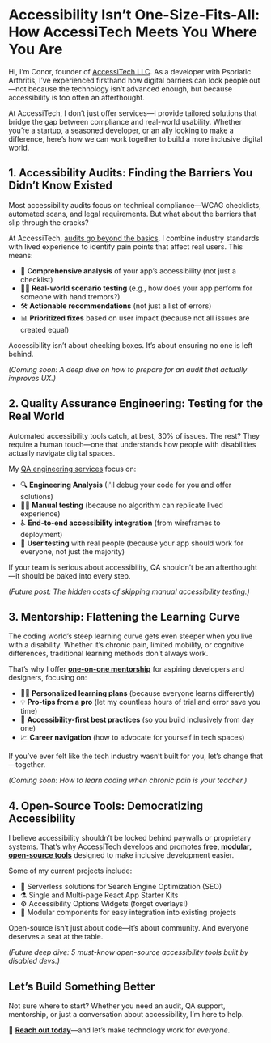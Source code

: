 
<!--
title: How AccessiTech Meets You Where You Are
description: Most ‘accessible’ tech fails disabled users. AccessiTech’s services (audits, QA, mentorship) fix that—because compliance isn’t enough. Here’s how we rebuild inclusion.
keywords: accessibility services, WCAG compliance, disability-inclusive design, accessibility audits, QA testing for accessibility, chronic pain coding tools, screen reader compatibility testing, open-source accessibility tools, disability mentorship in tech, accessible web development, #A11y, #DisabilityInnovation, #NothingAboutUsWithoutUs, #InclusiveDesign, #PsoriaticArthritisAwareness
date: 2025-04-03
categories: 
image: How-AccessiTech-Meets-You-Where-You-Are.png
imageAlt: Black text on pink background saying "Accessibility Isn't One-Size-Fits-All How AccessiTech Meets You Where You Are"
status: published
next: /blog/AI-for-Coding-Accessibility, AI for Coding Accessibility - How Tools Like Copilot Help Me Ship Code Despite Chronic Pain
previous: /blog/Building-a-More-Accessible-Future-Through-Design-and-Technology, Building a More Accessible Future Through Design and Technology
-->

# **Accessibility Isn’t One-Size-Fits-All: How AccessiTech Meets You Where You Are**  

Hi, I’m Conor, founder of [AccessiTech LLC](https://www.accessi.tech/). As a developer with Psoriatic Arthritis, I’ve experienced firsthand how digital barriers can lock people out—not because the technology isn’t advanced enough, but because accessibility is too often an afterthought.  

At AccessiTech, I don’t just offer services—I provide tailored solutions that bridge the gap between compliance and real-world usability. Whether you’re a startup, a seasoned developer, or an ally looking to make a difference, here’s how we can work together to build a more inclusive digital world.  

## **1. Accessibility Audits: Finding the Barriers You Didn’t Know Existed**  

Most accessibility audits focus on technical compliance—WCAG checklists, automated scans, and legal requirements. But what about the barriers that slip through the cracks?  

At AccessiTech, [audits go beyond the basics](https://www.accessi.tech#consultation). I combine industry standards with lived experience to identify pain points that affect real users. This means:

* 🔬 **Comprehensive analysis** of your app’s accessibility (not just a checklist)
* 👩‍🔬 **Real-world scenario testing** (e.g., how does your app perform for someone with hand tremors?)  
* 🛠️ **Actionable recommendations** (not just a list of errors)
* 📊 **Prioritized fixes** based on user impact (because not all issues are created equal)

Accessibility isn’t about checking boxes. It’s about ensuring no one is left behind.  

*(Coming soon: A deep dive on how to prepare for an audit that actually improves UX.)*  

## **2. Quality Assurance Engineering: Testing for the Real World**  

Automated accessibility tools catch, at best, 30% of issues. The rest? They require a human touch—one that understands how people with disabilities actually navigate digital spaces.  

My [QA engineering services](https://www.accessi.tech#qa) focus on:  

* 🔍 **Engineering Analysis** (I'll debug your code for you and offer solutions)
* 👷‍♀️ **Manual testing** (because no algorithm can replicate lived experience)  
* ♿️ **End-to-end accessibility integration** (from wireframes to deployment)  
* 🧪 **User testing** with real people (because your app should work for everyone, not just the majority)

If your team is serious about accessibility, QA shouldn’t be an afterthought—it should be baked into every step.  

*(Future post: The hidden costs of skipping manual accessibility testing.)*  

## **3. Mentorship: Flattening the Learning Curve**  

The coding world’s steep learning curve gets even steeper when you live with a disability. Whether it’s chronic pain, limited mobility, or cognitive differences, traditional learning methods don’t always work.  

That’s why I offer [**one-on-one mentorship**](https://www.accessi.tech#mentorship) for aspiring developers and designers, focusing on:  

* 🧑‍💻 **Personalized learning plans** (because everyone learns differently)
* 💡 **Pro-tips from a pro** (let my countless hours of trial and error save you time)
* 🦾 **Accessibility-first best practices** (so you build inclusively from day one)  
* 📈 **Career navigation** (how to advocate for yourself in tech spaces)  

If you’ve ever felt like the tech industry wasn’t built for you, let’s change that—together.  

*(Coming soon: How to learn coding when chronic pain is your teacher.)*  

## **4. Open-Source Tools: Democratizing Accessibility**  

I believe accessibility shouldn’t be locked behind paywalls or proprietary systems. That’s why AccessiTech [develops and promotes **free, modular, open-source tools**](https://www.accessi.tech#production) designed to make inclusive development easier.  

Some of my current projects include:  

* 🔭 Serverless solutions for Search Engine Optimization (SEO)
* ⚗️ Single and Multi-page React App Starter Kits
* ⚙️ Accessibility Options Widgets (forget overlays!)  
* 🧩 Modular components for easy integration into existing projects

Open-source isn’t just about code—it’s about community. And everyone deserves a seat at the table.  

*(Future deep dive: 5 must-know open-source accessibility tools built by disabled devs.)*  

## **Let’s Build Something Better**  

Not sure where to start? Whether you need an audit, QA support, mentorship, or just a conversation about accessibility, I’m here to help.  

📩 [**Reach out today**](mailto:accessit3ch@gmail.com)—and let’s make technology work for *everyone*.
